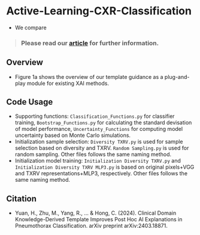 # Active-Learning-CXR-Classification
-   We compare
> ### Please read our [article](https://arxiv.org/pdf/2403.18871) for further information.

## Overview
-   Figure 1a shows the overview of our template guidance as a plug-and-play module for existing XAI methods.

## Code Usage
-   Supporting functions: `Classification_Functions.py` for classifier training, `Bootstrap_Functions.py` for calculating the standard devisation of model performance, `Uncertainty_Functions` for computing model uncertainty based on Monte Carlo simulations.
-   Initialization sample selection: `Diversity TXRV.py` is used for sample selection based on diversity and TXRV. `Random Sampling.py` is used for random sampling. Other files follows the same naming method.
-   Initialization model training: `Initialization Diversity TXRV.py` and `Initialization Diversity TXRV MLP3.py` is based on original pixels+VGG and TXRV representations+MLP3, respectively. Other files follows the same naming method.

## Citation
* Yuan, H., Zhu, M., Yang, R., ... & Hong, C. (2024). Clinical Domain Knowledge-Derived Template Improves Post Hoc AI Explanations in Pneumothorax Classification. arXiv preprint arXiv:2403.18871.
